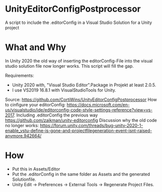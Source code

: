 # UnityEditorConfigPostprocessor
 A script to include the .editorConfig in a Visual Studio Solution for a Unity project
 
# What and Why
 In Unity 2020 the old way of inserting the editorConfig-File into the visual studio solution file now longer works.
 This script will fill the gap.
 
 Requirements:
* Unity 2020 with, "Visual Studio Editor".Package in Projekt at least 2.0.5.
* I use VS2019 16.8.1 with VisualStudioTools for Unity.

Source:
https://github.com/CortiWins/UnityEditorConfigPostprocessor
How to cinfigure your editorConfig:
https://docs.microsoft.com/en-us/visualstudio/ide/editorconfig-code-style-settings-reference?view=vs-2017.
Including .editorConfig the previous way
https://github.com/zaikman/unity-editorconfig
Discussion why the old code no longer works: 
https://forum.unity.com/threads/bug-unity-2020-1-enable_vstu-define-is-gone-and-projectfilegeneration-event-isnt-raised-anymore.942664/

# How
* Put this in Assets/Editor
* Put the .editorConfig in the same folder as Assets and the generated Solutionfile.
* Unity Edit -> Preferences -> External Tools -> Regenerate Project Files.
